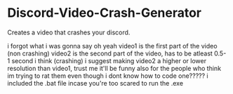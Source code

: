 # Discord-Video-Crash-Generator
Creates a video that crashes your discord.

i forgot what i was gonna say
oh yeah
video1 is the first part of the video (non crashing)
video2 is the second part of the video, has to be atleast 0.5-1 second i think (crashing)
i suggest making video2 a higher or lower resolution than video1, trust me it'll be funny
also for the people who think im trying to rat them even though i dont know how to code one?????
i included the .bat file incase you're too scared to run the .exe
